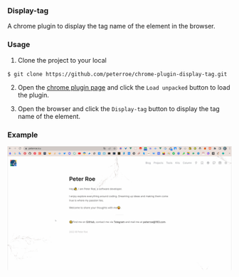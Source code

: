 ### Display-tag

A chrome plugin to display the tag name of the element in the browser.

### Usage

1. Clone the project to your local

```shell
$ git clone https://github.com/peterroe/chrome-plugin-display-tag.git
```

2. Open the [chrome plugin page](chrome://extensions/) and click the `Load unpacked` button to load the plugin.

3. Open the browser and click the `Display-tag` button to display the tag name of the element.

### Example

![img](./demo.gif)
 


